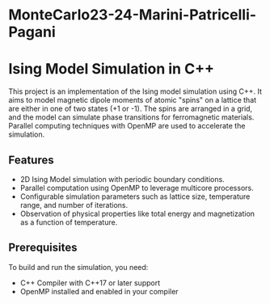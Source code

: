 # MonteCarlo23-24-Marini-Patricelli-Pagani
# Ising Model Simulation in C++

This project is an implementation of the Ising model simulation using C++. It aims to model magnetic dipole moments of atomic "spins" on a lattice that are either in one of two states (+1 or -1). The spins are arranged in a grid, and the model can simulate phase transitions for ferromagnetic materials. Parallel computing techniques with OpenMP are used to accelerate the simulation.

## Features

- 2D Ising Model simulation with periodic boundary conditions.
- Parallel computation using OpenMP to leverage multicore processors.
- Configurable simulation parameters such as lattice size, temperature range, and number of iterations.
- Observation of physical properties like total energy and magnetization as a function of temperature.

## Prerequisites

To build and run the simulation, you need:

- C++ Compiler with C++17 or later support 
- OpenMP installed and enabled in your compiler

